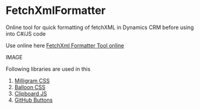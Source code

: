 # FetchXmlFormatter
Online tool for quick formatting of fetchXML in Dynamics CRM before using into C#/JS code

Use online here [FetchXml Formatter Tool online](https://www.ashishvishwakarma.com/FetchXmlFormatter/)

IMAGE

Following libraries are used in this
1. [Milligram CSS](https://github.com/milligram/milligram)
2. [Balloon CSS](https://github.com/kazzkiq/balloon.css)
3. [Clipboard JS](https://github.com/zenorocha/clipboard.js/)
4. [GitHub Buttons](https://github.com/ntkme/github-buttons)
